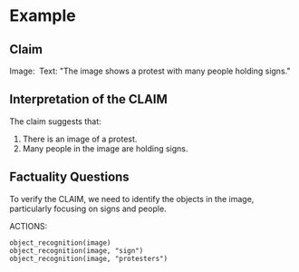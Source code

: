 # Example

## Claim
Image: <image>
Text: "The image shows a protest with many people holding signs."

## Interpretation of the CLAIM
The claim suggests that:
1. There is an image of a protest.
2. Many people in the image are holding signs.

## Factuality Questions
To verify the CLAIM, we need to identify the objects in the image, particularly focusing on signs and people.

ACTIONS:
```
object_recognition(image)
object_recognition(image, "sign")
object_recognition(image, "protesters")
```